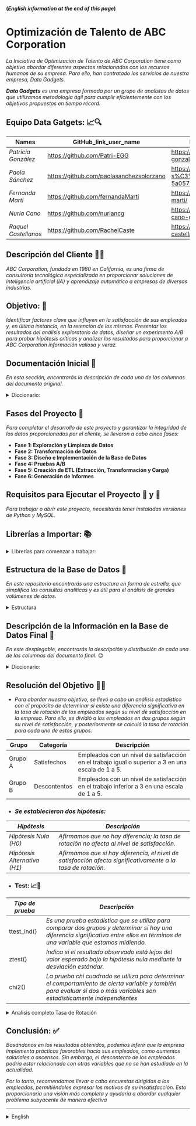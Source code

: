 **(_English information at the end of this page_)**


#  Optimización de Talento de ABC Corporation
      
_La Iniciativa de Optimización de Talento de ABC Corporation tiene como objetivo abordar diferentes aspectos relacionados con los recursos humanos de su empresa. Para ello, han contratado los servicios de nuestra empresa, Data Gadgets._

_**Data Gadgets** es una empresa formada por un grupo de analistas de datos que utilizamos metodología ágil para cumplir eficientemente con los objetivos propuestos en tiempo récord._

## Equipo Data Gatgets: 📈🔍

|Names|GitHub_link_user_name|Linkedin_link_user_name|
|-----|------------------|---------------------------|
|_Patricia González_|https://github.com/Patri-EGG|https://www.linkedin.com/in/patricia-gonzalez-gruber/|
|_Paola Sánchez_|https://github.com/paolasanchezsolorzano|https://www.linkedin.com/in/paola-s%C3%A1nchez-sol%C3%B3rzano-5a05751b4/|
|_Fernanda Marti_|https://github.com/fernandaMarti|https://www.linkedin.com/in/fernanda-marti/|
|_Nuria Cano_| https://github.com/nuriancg|https://www.linkedin.com/in/nuria-cano-girones/|
|_Raquel Castellanos_|https://github.com/RachelCaste|https://www.linkedin.com/in/raquel-castellanos-alfonso/|


## Descripción del Cliente 👨‍💻

_ABC Corporation, fundada en 1980 en California, es una firma de consultoría tecnológica especializada en proporcionar soluciones de inteligencia artificial (IA) y aprendizaje automático a empresas de diversas industrias._

## Objetivo: 🎯
_Identificar factores clave que influyen en la satisfacción de sus empleados y, en última instancia, en la retención de los mismos. Presentar los resultados del análisis exploratorio de datos, diseñar un experimento A/B para probar hipótesis críticas y analizar los resultados para proporcionar a ABC Corporation información valiosa y veraz._

## Documentación Inicial 📌
_En esta sección, encontrarás la descripción de cada una de las columnas del documento original._

<details>
<summary> Diccionario:</summary>

| Nombre de la columna        | Descripción                                                                                  |
| ------------------- | --------------------------------------------------------------------------------------------- |
| Age                 | The employee’s age.                                                                           |
| Attrition           | Indicates whether the employee has left the company (“No” means they haven’t left, and “Yes” means they have). |
| BusinessTravel      | Describes the frequency of work-related travel for the employee (e.g., “Travel_Rarely” for infrequent travel). |
| DailyRate           | The employee’s daily rate.                                                                    |
| Department          | The department in which the employee works (e.g., “Research & Development,” “Sales,” etc.). |
| DistanceFromHome    | The distance from the employee’s home to their workplace.                                     |
| Education           | The employee’s education level (usually on a scale from 1 to 5).                               |
| EducationField      | The field of education or specialization for the employee.                                     |
| EmployeeCount       | A counter (usually set to 1) used for counting employees.                                      |
| EmployeeNumber      | A unique identification number for the employee.                                              |
| EnvironmentSatisfaction | Employee satisfaction level related to their work environment, ranging from 1 to 4 (with 4 being the highest satisfaction). |
| Gender              | The employee’s gender (where 0 corresponds to “male” and 1 to “female”).                        |
| HourlyRate          | The employee’s hourly rate.                                                                   |
| JobInvolvement      | The level of employee involvement in their work.                                               |
| JobLevel            | The employee’s hierarchical level within the company.                                          |
| JobRole             | The employee’s job role or position.                                                           |
| JobSatisfaction     | Employee satisfaction level with their job.                                                    |
| MaritalStatus       | The employee’s marital status (e.g., “Single,” “Married,” etc.).                                |
| MonthlyIncome       | The employee’s monthly income.                                                                 |
| MonthlyRate         | The employee’s monthly rate.                                                                   |
| NumCompaniesWorked  | The number of companies where the employee has worked.                                          |
| Over18              | Indicates whether the employee is over 18 years old.                                            |
| OverTime            | Indicates whether the employee works overtime (“Yes” or “No”).                                  |
| PercentSalaryHike   | The percentage of salary increase for the employee.                                             |
| PerformanceRating   | Employee performance rating.                                                                   |
| RelationshipSatisfaction | Employee satisfaction level in interpersonal relationships.                                   |
| StandardHours       | Standard working hours.                                                                        |
| StockOptionLevel    | Employee stock option level.                                                                    |
| TotalWorkingYears   | Total years of work experience for the employee.                                                |
| TrainingTimesLastYear | Number of times the employee received training last year.                                       |
| WorkLifeBalance     | Balance between work and personal life for the employee.                                         |
| YearsAtCompany      | Number of years the employee has worked at the current company.                                  |
| YearsInCurrentRole  | Number of years the employee has been in their current role.                                     |
</details>

## Fases del Proyecto 🔄

_Para completar el desarrollo de este proyecto y garantizar la integridad de los datos proporcionados por el cliente, se llevaron a cabo cinco fases:_

* **Fase 1: Exploración y Limpieza de Datos**
* **Fase 2: Transformación de Datos**
* **Fase 3: Diseño e Implementación de la Base de Datos**
* **Fase 4: Pruebas A/B**
* **Fase 5: Creación de ETL (Extracción, Transformación y Carga)**
* **Fase 6: Generación de Informes**




## Requisitos para Ejecutar el Proyecto 🐍 y 🐬
_Para trabajar o abrir este proyecto, necesitarás tener instaladas versiones de Python y MySQL._

##  Librerías a Importar: 📚

<details>
<summary>Librerías para comenzar a trabajar:</summary>

1. **Manipulación de Datos** 🧮 🐼
   - **Pandas**
   - **Numpy**

2. **Imputación de datos** 🕵️‍♂️
   - Scikit-learn
     -**SimpleImputer:** _Imputa valores faltantes en un conjunto de datos utilizando estrategias simples como la media, la mediana o la moda, entre             otras._
     -**IterativeImputer:** _Utiliza técnicas iterativas, especialmente útiles cuando las relaciones entre variables son complejas._
     -**KNNImputer:** _Estima valores faltantes utilizando el método de los vecinos más cercanos (K-Nearest Neighbors)._
       
3. **Visualización de datos** 📊
   -**Seaborn**: _Proporciona una interfaz de alto nivel para crear gráficos estadísticos atractivos e informativos._
   -**Matplotlib**: _Es una biblioteca de visualización de datos en Python que permite crear gráficos estáticos de alta calidad adecuados para publicaciones e informes._

4. **Estadísticas y Pruebas** 🧪
-**Scipy:** _Proporciona funciones estadísticas y pruebas de hipótesis (por ejemplo, pruebas t, pruebas de chi-cuadrado, etc.)_
   
5. **Conexión a la Base de Datos** ⚡
-**mysql.connector:** _Conector para MySQL que permite establecer conexiones y realizar operaciones en bases de datos MySQL desde Python._

</details>

## Estructura de la Base de Datos 📁

_En este repositorio encontrarás una estructura en forma de estrella, que simplifica las consultas analíticas y es útil para el análisis de grandes volúmenes de datos._

<details>
  <summary>Estructura</summary>
  <img src='https://github.com/nuriancg/project-da-promo-H-module-3-team-1/blob/master/Imagenes/Diagrama%20BBDD.png' alt="Diagrama BBDD">
</details>

## Descripción de la Información en la Base de Datos Final 📌

_En este desplegable, encontrarás la descripción y distribución de cada una de las columnas del documento final._ 😊


  <details>
<summary> Diccionario:</summary>

| Nombre de la columna         | Descripción                                                                                 |
| ------------------- | --------------------------------------------------------------------------------------------- |
| Age                 | The employee’s age.                                                                           |
| Age_Group           |Referring to categorizing employees based on their age range. There are five labels: (18-25), (26-35), (36-45), (45-55) and (56-65).|
|Attrition|Indicates whether the employee has left the company (“False” means they haven’t left, and “True” means they have).|
Business_Travel|Describes the frequency of work-related travel for the employee (e.g., “Travel_Rarely” for infrequent travel).|
Daily_Rate|The employee’s daily rate.|
Department|The department in which the employee works.|
Distance_From_Home|The distance from the employee’s home to their workplace.|
Education|The employee’s education level.(On a scale from 1 to 5)|
Education_Field|The field of education or specialization for the employee.|
Employee_Number|A unique identification number for the employee.|
Environment_Satisfaction|Employee satisfaction level related to their work environment.( Ranging from 1 to 4, with 4 being the highest satisfaction)|
Gender|The employee’s gender.(Where ‘M’ corresponds to “male” and ‘F’ to “female”).|
Hourly_Rate|The employee’s hourly rate.|
Job_Involvement|The level of employee involvement in their work.(On scale from 1 to 5).|
Job_Level|The employee’s hierarchical level within the company, (On scale from 1 to 5).|
Job_Role1|The employee’s position.|
Job_Satisfaction|Employee satisfaction level with their job.(Ranging from 1 to 4, with 4 being the highest satisfaction).|
Marital_Status|The employee’s marital status.(Accepts these values ‘Married’, ’Divorced’, and 'Unknown').|
Monthly_Rate| The employee’s monthly rate.|
Num_Companies_Worked|The number of companies where the employee has worked.|
Over_Time|Indicates whether the employee works overtime.(Accepts these values “True”,  “False” and 'Unknown').|
Percent_Salary_Hike1|The percentage of salary increase for the employee.(Accepts values between 0 - 1)|
Performance_Rating|Employee performance rating.(On scale from 1 to 5).|
Relationship_Satisfaction| Employee satisfaction level in interpersonal relationships.(On scale from 1 to 5).|
Stock_Option_Level|Employee stock option level.(On a scale from 0 to 4).|
Total_Working_Years|Total years of work experience for the employee.|
Training_Times_Last_Year|Number of times the employee received training last year.|
Work_Life_Balance|Balance between work and personal life for the employee.(On scale from 1 to 5).|
Years_At_Company|Number of years the employee has worked at the current company.|
Years_Since_Last_Promotion|Years since the employee’s last promotion.|
Years_With_Curr_Manager|Years under the supervision of the current manager.|
Date_Birth|The employee’s birth year. (considering data collected in 2023).|
RemoteWork| Whether the employee can work remotely or not.|

</details>

## Resolución del Objetivo  🎯🎯


* _Para abordar nuestro objetivo, se llevó a cabo un análisis estadístico con el propósito de determinar si existe una diferencia significativa en la tasa de rotación de los empleados según su nivel de satisfacción en la empresa. Para ello, se dividió a los empleados en dos grupos según su nivel de satisfacción, y posteriormente se calculó la tasa de rotación para cada uno de estos grupos._

  
|Grupo|Categoría|Descripción|
|------------------------|--------------------------------------------------------------------------|-------------------|
|Grupo A| Satisfechos| Empleados con un nivel de satisfacción en el trabajo igual o superior a 3 en una escala de 1 a 5.|
|Grupo B |Descontentos|Empleados con un nivel de satisfacción en el trabajo inferior a 3 en una escala de 1 a 5.|



* ### _Se establecieron dos hipótesis:_
  

 | _Hipótesis_|_Descripción_|
 |------------------------|--------------------------------------------------------------------------| 
|_Hipótesis Nula (H0)_| _Afirmamos que no hay diferencia; la tasa de rotación no afecta al nivel de satisfacción._|
|_Hipótesis Alternativa (H1)_|_Afirmamos que sí hay diferencia, el nivel de satisfacción afecta significativamente a la tasa de rotación._|


* ### Test: 📈📝

|_Tipo de prueba_| _Descripción_|
 |--------------------|---------|
 |ttest_ind()| _Es una prueba estadística que se utiliza para comparar dos grupos y determinar si hay una diferencia significativa entre ellos en términos de una variable que estamos midiendo._|
|ztest()| _Indica si el resultado observado está lejos del valor esperado bajo la hipótesis nula mediante la desviación estándar._| 
|chi2()|_La prueba chi cuadrado se utiliza para determinar el comportamiento de cierta variable y también para evaluar si dos o más variables son estadísticamente independientes_|



<details>
<summary> Analisis completo Tasa de Rotación</summary>

_De toda la información que tenemos, extraemos la tasa de rotación. Es el indicador que mide la frecuencia con la que los empleados dejan la organización y son reemplazados por otros nuevos en el período de tiempo del que tenemos datos.**._

- _La tasa de rotación en el Grupo A (con una satisfacción media y alta) es de 0.16%._
- _La tasa de rotación en el Grupo B(satisfaccion baja) es de 0.24%._
  
**Según estos datos, vemos que el descontento o la insatisfacción laboral está asociada con una mayor propensión a dejar la empresa.**


  <img src='https://github.com/nuriancg/project-da-promo-H-module-3-team-1/blob/master/Imagenes/tasa%20de%20rotacion%20segun%20el%20nivel%20de%20satisfaccion.png' alt="Gráfico Tasas de Rotación">

  
### Test:_📈📝


_Realizamos diferentes test para comparar nuestros dos grupos y seguir explorando si hay una diferencia significativa o no en la tasa de rotación según la satisfacción._

*  **El t-test de Student:**
  
      - _Con p_value de: (0.004),  indica que SÍ hay diferencia significativa entre los dos grupos. Por lo tanto, en este estudio se rechaza la H0._

    
* **Z-test:**
     - _Con un stadistic de -2.94 y un p-value de 0.0032. Indica que la proporción de personas que dejaron la empresa en el Grupo A (empleados satisfechos) es menor que en el Grupo B (empleados descontentos). Esto refuerza la idea de que una mayor satisfacción laboral está asociada con una menor rotación de empleados. Así que de nuevo se rechaza la H0. Este valor es negativo, lo que indica que la proporción de personas que dejaron la empresa en el Grupo A (empleados satisfechos) es menor que en el Grupo B (empleados descontentos). El valor absoluto que es mayor que 2 sugiere que la diferencia es significativa, pero la dirección de la diferencia es contraria a la del incremento numérico en los datos (es decir, hay menos rotación donde podríamos esperar más, o viceversa)._


* **Chi2 test**:
     - _Chi-squared Test Statistic: con un valor de 8.2479 y un p-value: 0.0041, que nos indica nuevamente que existe una diferencia significativa en los niveles de satisfacción y la tasa de rotación. Hay evidencia suficiente para rechazar la hipótesisi nula._
 
## _Pruebas adicionales_

Llevamos a cabo nuevas pruebas para conocer en mayor profundidad las razones por las que hay empleados descontentos. 

Buscamos la corelación entre nuestras diferentes variables, y extraemos las siguientes conclusiones:

1. _A más nivel de desempeño, más aumenta el porcentaje de subida de los salarios. Es señal de prácticas saludables de la empresa, que recompensan a los empleados que se esfuerzan y sacan el trabajo adelante._

_Como se puede apreciar en la siguiente gráfica, la presencia de outliers en ambos valores (3 y 4), más notorios en el 3, denotan ciertas excepciones en la política de aumento de salario de la empresa para los empleados que tienen un nivel de desempeño medio. Esto podría ser un tema que despertase diferentes sentimientos entre los empleados, por lo que podría ser interesante realizar estudios al respecto. 
En base a ambas conclusiones, por ahora no podemos establecer motivos de descontento._

  <img src='https://github.com/nuriancg/project-da-promo-H-module-3-team-1/blob/master/Imagenes/relacion%20desempe%C3%B1o%20y%20aumento%20de%20sueldo.png' alt="Relación entre desempeño y aumento de sueldo">

 
  2. _A más años trabajados, más aumenta el cargo de las personas empleadas. Lo que indica que la empresa promociona a sus personas trabajadoras a medida que pasa el tiempo. Esto también es una buena práctica y no se puede asociar con un motivo de descontento._

  <img src='https://github.com/nuriancg/project-da-promo-H-module-3-team-1/blob/master/Imagenes/4%20Graficas.png' alt="diferentes graficas">

3.  _A más años trabajados y a más años en la empresa, más años con el/la actual manager. Esto podría indicar que los/las managers mantienen su puesto de trabajo, es decir que hay cierta estabilidad. En principio también podría considerarse una buena práctica de la empresa, aunque podría estudiarse en mayor profundidad. No encontramos motivos de descontento._

    <img src='https://github.com/nuriancg/project-da-promo-H-module-3-team-1/blob/master/Imagenes/Relaci%C3%B3n%20a%C3%B1os%20en%20la%20compa%C3%B1ia%20y%20con%20actual%20manager.png' alt="Relación entre años en la compañia y años con actual manager">


4.  _A más edad, más experiencia en diferentes empresas. Los empleados entre 40 y 44 años han trabajado en más empresas que los empleados más jóvenes que ellos. Esto tiene sentido y no debería ser motivo de descontento._

<img src='https://github.com/nuriancg/project-da-promo-H-module-3-team-1/blob/master/Imagenes/relacion%20entre%20edad%20y%20total%20empresas%20trabajadas.png' alt="Relación entre edad y total de empresas en las que ha trabajado"> 

5.  _A más estudios, mayor cargo en la empresa. Esto también tiene sentido y no debería ser un problema para los empleados/as._

<img src='https://github.com/nuriancg/project-da-promo-H-module-3-team-1/blob/master/Imagenes/Relacion%20entreb%20estudio%20y%20nivel%20jer%C3%A1rquico.png' alt="Relación entre estudios y nivel jerárquico"> 
   
</details>
   
## Conclusión: ✅

_Basándonos en los resultados obtenidos, podemos inferir que la empresa implementa prácticas favorables hacia sus empleados, como aumentos salariales o ascensos. Sin embargo, el descontento de los empleados podría estar relacionado con otras variables que no se han estudiado en la actualidad._

_Por lo tanto, recomendamos llevar a cabo encuestas dirigidas a los empleados, permitiéndoles expresar los motivos de su insatisfacción. Esto proporcionaría una visión más completa y ayudaría a abordar cualquier problema subyacente de manera efectiva_



_______________________________________________________________________________________________________________________________________

<details>
   
<summary> English </summary>

# ABC Corporation's Talent Optimization!!!

_ABC Corporation's Talent Optimization Initiative aims to respond to different aspects related to the human resources of their company. For which he has hired the services of our company Data Gatgets._

_**Data Gatgets** is a company formed by a group of data analysts who use agile methodology to meet each proposed objective efficiently and in record time._

### Data Gatgets Team: 📈🔍

|Names|GitHub_link_user_name|Linkedin_link_user_name|
|-----|------------------|---------------------------|
|_Patricia González_|https://github.com/Patri-EGG|https://www.linkedin.com/in/patricia-gonzalez-gruber/|
|_Paola Sánchez_|https://github.com/paolasanchezsolorzano|https://www.linkedin.com/in/paola-s%C3%A1nchez-sol%C3%B3rzano-5a05751b4/|
|_Fernanda Marti_|https://github.com/fernandaMarti|https://www.linkedin.com/in/fernanda-marti/|
|_Nuria Cano_| https://github.com/nuriancg|https://www.linkedin.com/in/nuria-cano-girones/|
|_Raquel Castellanos_|https://github.com/RachelCaste|https://www.linkedin.com/in/raquel-castellanos-alfonso/|


### Client Description: 👨‍💻

_ABC Corporation, founded in 1980 in California, is a technology consulting firm specializing in providing artificial intelligence (AI) and machine learning solutions to companies in various industries._

### Target: 🎯

_Present the results of exploratory data analysis, design an A/B experiment to test critical hypotheses, and analyze the results to provide ABC Corporation with valuable and truthful information._

### Initial Documentation: 📌

_In this dropdown, you will find the description of each of the columns of the original document._  😊


<details>
<summary> Dictionary:</summary>

| Column_Name         | Description                                                                                   |
| ------------------- | --------------------------------------------------------------------------------------------- |
| Age                 | The employee’s age.                                                                           |
| Attrition           | Indicates whether the employee has left the company (“No” means they haven’t left, and “Yes” means they have). |
| BusinessTravel      | Describes the frequency of work-related travel for the employee (e.g., “Travel_Rarely” for infrequent travel). |
| DailyRate           | The employee’s daily rate.                                                                    |
| Department          | The department in which the employee works (e.g., “Research & Development,” “Sales,” etc.). |
| DistanceFromHome    | The distance from the employee’s home to their workplace.                                     |
| Education           | The employee’s education level (usually on a scale from 1 to 5).                               |
| EducationField      | The field of education or specialization for the employee.                                     |
| EmployeeCount       | A counter (usually set to 1) used for counting employees.                                      |
| EmployeeNumber      | A unique identification number for the employee.                                              |
| EnvironmentSatisfaction | Employee satisfaction level related to their work environment, ranging from 1 to 4 (with 4 being the highest satisfaction). |
| Gender              | The employee’s gender (where 0 corresponds to “male” and 1 to “female”).                        |
| HourlyRate          | The employee’s hourly rate.                                                                   |
| JobInvolvement      | The level of employee involvement in their work.                                               |
| JobLevel            | The employee’s hierarchical level within the company.                                          |
| JobRole             | The employee’s job role or position.                                                           |
| JobSatisfaction     | Employee satisfaction level with their job.                                                    |
| MaritalStatus       | The employee’s marital status (e.g., “Single,” “Married,” etc.).                                |
| MonthlyIncome       | The employee’s monthly income.                                                                 |
| MonthlyRate         | The employee’s monthly rate.                                                                   |
| NumCompaniesWorked  | The number of companies where the employee has worked.                                          |
| Over18              | Indicates whether the employee is over 18 years old.                                            |
| OverTime            | Indicates whether the employee works overtime (“Yes” or “No”).                                  |
| PercentSalaryHike   | The percentage of salary increase for the employee.                                             |
| PerformanceRating   | Employee performance rating.                                                                   |
| RelationshipSatisfaction | Employee satisfaction level in interpersonal relationships.                                   |
| StandardHours       | Standard working hours.                                                                        |
| StockOptionLevel    | Employee stock option level.                                                                    |
| TotalWorkingYears   | Total years of work experience for the employee.                                                |
| TrainingTimesLastYear | Number of times the employee received training last year.                                       |
| WorkLifeBalance     | Balance between work and personal life for the employee.                                         |
| YearsAtCompany      | Number of years the employee has worked at the current company.                                  |
| YearsInCurrentRole  | Number of years the employee has been in their current role.                                     |
</details>

### Phases: 🔄 

_To complete development of this project  and ensure the integrity of the data provided by the client, five phases were carried out._


   
* **Phase 1: _Data Exploration and Cleaning_**
  
* **Phase 2: _Data Transformation_**
  
* **Phase 3: _Database Design and Implementation_**
  
* **Phase 4: _A/B Testing_**
  
* **Phase 5: _ETL Creation_**
  
* **Phase 6: _Reporting_**


### To play this project on your computer: 🐍 and 🐬

_For the project you will need to have a version of Python and MySQL and get to work._

###  Libraries to Import: 📚


<details>
<summary>Libraries to start working:</summary>

1. **Data Manipulation** 🧮 🐼
   - **Pandas**
   - **Numpy**
     

2. **Imputación de datos** 🕵️‍♂️
   - Scikit-learn
     - **SimpleImputer**:_Imputes missing values in a dataset using simple strategies such as mean, median, mode, and others._
     - **IterativeImputer**:_Utilizes iterative techniques, especially useful when relationships between variables are complex._
     - **KNNImputer**:_Uses the K-Nearest Neighbors method to estimate missing values._

       
3. **Data visualization** 📊
   -**Seaborn**: _Provides a high-level interface for creating attractive and informative statistical graphics._
   -**Matplotlib**:_Allows the creation of high-quality static plots suitable for publications and reports._


4. **Stadistics and tests** 🧪
   - **Scipy**:_Provides statistical functions and hypothesis tests (e.g., t-tests, chi-square tests, etc.)._

     
5. **Database Connection** ⚡   
   - **mysql.connector**:_A connector for MySQL that allows establishing connections and performing operations on MySQL databases from Python._


</details>


### BBDD Structure: 📁

_In this repository you will find a star-shaped structure, which simplifies analytical queries and is useful for the analysis of large volumes of data._


<details>
  <summary>Structure</summary>
  <img src="https://github.com/nuriancg/project-da-promo-H-module-3-team-1/blob/master/Imagenes/Diagrama%20BBDD.png" alt="Diagrama BBDD">
</details>


### Description of the information you will find in the final BBDD: 📌


_In this dropdown, you will find the description and distribution of each of the columns of the  final document._ 😊


  <details>
<summary> Dictionary:</summary>

| Column_Name         | Description                                                                                   |
| ------------------- | --------------------------------------------------------------------------------------------- |
| Age                 | The employee’s age.                                                                           |
| Age_Group           |Referring to categorizing employees based on their age range. There are five labels: (18-25), (26-35), (36-45), (45-55) and (56-65).|
|Attrition|Indicates whether the employee has left the company (“False” means they haven’t left, and “True” means they have).|
Business_Travel|Describes the frequency of work-related travel for the employee (e.g., “Travel_Rarely” for infrequent travel).|
Daily_Rate|The employee’s daily rate.|
Department|The department in which the employee works.|
Distance_From_Home|The distance from the employee’s home to their workplace.|
Education|The employee’s education level.(On a scale from 1 to 5)|
Education_Field|The field of education or specialization for the employee.|
Employee_Number|A unique identification number for the employee.|
Environment_Satisfaction|Employee satisfaction level related to their work environment.( Ranging from 1 to 4, with 4 being the highest satisfaction)|
Gender|The employee’s gender.(Where ‘M’ corresponds to “male” and ‘F’ to “female”).|
Hourly_Rate|The employee’s hourly rate.|
Job_Involvement|The level of employee involvement in their work.(On scale from 1 to 5).|
Job_Level|The employee’s hierarchical level within the company, (On scale from 1 to 5).|
Job_Role1|The employee’s position.|
Job_Satisfaction|Employee satisfaction level with their job.(Ranging from 1 to 4, with 4 being the highest satisfaction).|
Marital_Status|The employee’s marital status.(Accepts these values ‘Married’, ’Divorced’, and 'Unknown').|
Monthly_Rate| The employee’s monthly rate.|
Num_Companies_Worked|The number of companies where the employee has worked.|
Over_Time|Indicates whether the employee works overtime.(Accepts these values “True”,  “False” and 'Unknown').|
Percent_Salary_Hike1|The percentage of salary increase for the employee.(Accepts values between 0 - 1)|
Performance_Rating|Employee performance rating.(On scale from 1 to 5).|
Relationship_Satisfaction| Employee satisfaction level in interpersonal relationships.(On scale from 1 to 5).|
Stock_Option_Level|Employee stock option level.(On a scale from 0 to 4).|
Total_Working_Years|Total years of work experience for the employee.|
Training_Times_Last_Year|Number of times the employee received training last year.|
Work_Life_Balance|Balance between work and personal life for the employee.(On scale from 1 to 5).|
Years_At_Company|Number of years the employee has worked at the current company.|
Years_Since_Last_Promotion|Years since the employee’s last promotion.|
Years_With_Curr_Manager|Years under the supervision of the current manager.|
Date_Birth|The employee’s birth year. (considering data collected in 2023).|
RemoteWork| Whether the employee can work remotely or not.|

</details>


### Target Resolution 🎯🎯


_A statistical analysis was carried out in order to determine if there is a significant difference in the rotation rate of employees according to their level of satisfaction in the company.To do this, employees were divided into two groups according to their level of satisfaction, and then the rotation rate for each of these groups was calculated._


  
|Group|Category|Description|
|------------------------|--------------------------------------------------------------------------|-------------------|
|Group A| Satisfied| Employees with a job satisfaction level equal to or greater than 3 on a scale of 1 to 5.|
|Group B |Discontents|Employees with a job satisfaction level of less than 3 on a scale of 1 to 5.|


* ## _Two hypotheses were established:_


  
| _Hypothesis_|_Description_|
 |------------------------|--------------------------------------------------------------------------| 
|_ Null hypothesis  (H0)_ | _Affirm  that there is no difference; Turnover rate does not affect the level of satisfacción._|
|_ Alternative hypothesis  (H1)_| _Affirmthere is a difference, the level of satisfaction significantly affects the rate of rotación._|



### Test: 📈 📝

|Test Type|	Description|
|---------|------------|
_ttest_ind()_|	_It is a statistical test used to compare two groups and determine if there is a significant difference between them in terms of a variable we are measuring._|
|_ztest()_|	_Indicates how many standard deviations the observed result deviates from the expected value under the null hypothesis._|
|_chi2()_|_The chi-squared test is used to determine the behavior of a certain variable and also to evaluate whether two or more variables are statistically independent_|




<details>
<summary> Full Rotation Rate Analysis</summary> 

_Of the information we have, we extract the rotation rate. It is the indicator that measures how often employees leave the organization and are replaced by new ones in the time period  being analyzed_.

- _Rotation rate in Group A (with medium and high satisfaction) is 0.16%._
- _Rotation rate in Group B (low satisfaction) is 0.24%._
  
**_Based on this data, we see that job dissatisfaction or dissatisfaction is associated with a greater propensity to leave the company._**

 <img src="https://github.com/nuriancg/project-da-promo-H-module-3-team-1/blob/master/Imagenes/Rotation%20rate%20by%20Satisfaction%20Level.png" alt="Rotation Rate Chart">

### Test:_📈📝

* **ttest:**
     - _With a p-value of 0.004, it indicates that there is a significant difference between the two groups. Therefore, in this study, we reject the null hypothesis (H0)._

  
* **Z-test:**
  
  - _With a statistic of -2.94 and a p-value of 0.0032, it indicates that the proportion of people who left the company in Group A (satisfied employees) is lower than in Group B (dissatisfied employees). This reinforces the idea that higher job satisfaction is associated with lower employee turnover. Therefore, we once again reject the null hypothesis. The negative value suggests that the proportion of people who left the company in Group A (satisfied employees) is lower than in Group B (dissatisfied employees). The absolute value, greater than 2, implies that the difference is significant, but the direction of the difference contradicts the numerical increase in the data (i.e., there is less turnover where we might expect more, or vice versa)._

      
* **Chi2 test:**
  
   - _A value of 8.2479 with a p-value of 0.0041 indicates once again that there is a significant difference in satisfaction levels and turnover rate. There is sufficient evidence to reject the null hypothesis._
 
 ### ADDITIONAL TESTS

We made new tests to aquire a deeper understanding of the reasons why employees are dissatisfied; we looked for correlations among the different variables and extracted the following conclusions:

1. _The higher the performance level, the greater the percentage increase in salaries. This is a sign of healthy company practices that reward employees who put in effort on their work._

_In the following chart, the presence of outliers in both values (3 and 4), major in 3, indicates certain exceptions in the company’s salary increase policy for employees with a medium performance level. This could be a topic that evokes different feelings among employees, so it might be interesting  to make future studies to explore this topic further._

_Based on both conclusions, we cannot currently establish reasons for discontent._

<img src='https://github.com/nuriancg/project-da-promo-H-module-3-team-1/blob/master/Imagenes/Relation%20between%20Performance%20Rating%20and%20Salary%20Hike.png' alt="Performance Rating and salary Hike"> 

2. _The longer employees work, the higher their position within the company. This indicates that the company promotes its employees over time. This practice is also positive and cannot be associated with discontent._

<img src='https://github.com/nuriancg/project-da-promo-H-module-3-team-1/blob/master/Imagenes/4%20charts.png' alt="Diferents charts"> 


3. _The longer an employee has worked and the longer they have been with the company, the more years they spend with their current manager. This could indicate that managers maintain their positions, suggesting a certain level of stability. Initially, this could also be considered a good practice by the company, although it might warrant further study. We don’t find any reasons for discontent._

<img src='https://github.com/nuriancg/project-da-promo-H-module-3-team-1/blob/master/Imagenes/Relation%20between%20Years%20at%20the%20Company%20and%20Years%20with%20Current%20Manager.png' alt="Relation Between years at company and years with current manager">    

 4. _As employees get older, they accumulate more experience across different companies. Employees between 40 and 44 years old have worked in more companies than their younger counterparts. This makes sense and should not be a cause for discontent._

<img src='https://github.com/nuriancg/project-da-promo-H-module-3-team-1/blob/master/Imagenes/Relation%20between%20Age%20and%20Total%20Companies%20Worked.png' alt="Relation Between age total companies worked">

5. _The higher the level of education, the more senior the position within the company. This also makes sense and should not be a problem for employees._

<img src='https://github.com/nuriancg/project-da-promo-H-module-3-team-1/blob/master/Imagenes/Relation%20between%20Education%20and%20Job%20Level.png' alt="Relation Between Education Level andJob Level">




### Conclusion: ✅

_Based on the results obtained, we can infer that the company implements favorable practices for its employees, such as salary increases or promotions. However, employee dissatisfaction may be related to other variables that have not been studied currently._

_Therefore, we recommend conducting surveys targeted at employees, allowing them to express the reasons for their dissatisfaction. This would provide a more comprehensive view and help address any underlying issues effectively._

</details> 

